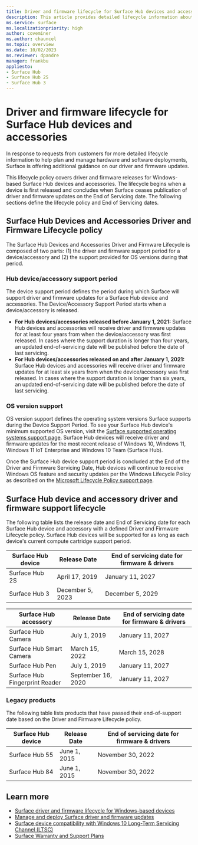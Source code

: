 ```yaml
---
title: Driver and firmware lifecycle for Surface Hub devices and accessories
description: This article provides detailed lifecycle information about Surface Hub and related accessories to help plan and manage hardware and software deployments. 
ms.service: surface
ms.localizationpriority: high
author: coveminer
ms.author: chauncel
ms.topic: overview
ms.date: 10/02/2023
ms.reviewer: dpandre
manager: frankbu
appliesto:
- Surface Hub
- Surface Hub 2S
- Surface Hub 3
---
```


# Driver and firmware lifecycle for Surface Hub devices and accessories

In response to requests from customers for more detailed lifecycle information to help plan and manage hardware and software deployments, Surface is offering additional guidance on our driver and firmware updates.

This lifecycle policy covers driver and firmware releases for Windows-based Surface Hub devices and accessories. The lifecycle begins when a device is first released and concludes when Surface ceases publication of driver and firmware updates on the End of Servicing date. The following sections define the lifecycle policy and End of Servicing dates.

## Surface Hub Devices and Accessories Driver and Firmware Lifecycle policy

The Surface Hub Devices and Accessories Driver and Firmware Lifecycle is composed of two parts: (1) the driver and firmware support period for a device/accessory and (2) the support provided for OS versions during that period.

### Hub device/accessory support period

The device support period defines the period during which Surface will support driver and firmware updates for a Surface Hub device and accessories. The Device/Accessory Support Period starts when a device/accessory is released.

- **For Hub devices/accessories released before January 1, 2021:** Surface Hub devices and accessories will receive driver and firmware updates for at least four years from when the device/accessory was first released. In cases where the support duration is longer than four years, an updated end-of-servicing date will be published before the date of last servicing.
- **For Hub devices/accessories released on and after January 1, 2021:** Surface Hub devices and accessories will receive driver and firmware updates for at least six years from when the device/accessory was first released. In cases where the support duration is longer than six years, an updated end-of-servicing date will be published before the date of last servicing.

### OS version support

OS version support defines the operating system versions Surface supports during the Device Support Period. To see your Surface Hub device's minimum supported OS version, visit the [Surface supported operating systems support page](https://support.microsoft.com/help/2858199/surface-supported-operating-systems). Surface Hub devices will receive driver and firmware updates for the most recent release of Windows 10, Windows 11, Windows 11 IoT Enterprise and Windows 10 Team (Surface Hub).

Once the Surface Hub device support period is concluded at the End of the Driver and Firmware Servicing Date, Hub devices will continue to receive Windows OS feature and security updates per the Windows Lifecycle Policy as described on the [Microsoft Lifecycle Policy support page](https://support.microsoft.com/hub/4095338/microsoft-lifecycle-policy).

## Surface Hub device and accessory driver and firmware support lifecycle

The following table lists the release date and End of Servicing date for each Surface Hub device and accessory with a defined Driver and Firmware Lifecycle policy. Surface Hub devices will be supported for as long as each device's current compute cartridge support period.

Surface Hub device | Release Date      | End of servicing date for firmware & drivers |
-------------------|-------------------|----------------------------------------------|
Surface Hub 2S     | April 17, 2019    | January 11, 2027                             |
Surface Hub 3      | December 5, 2023  | December 5, 2029                             |

Surface Hub accessory                 | Release Date       | End of servicing date for firmware & drivers |
-------------------------------------|--------------------|----------------------------------------------|
Surface Hub Camera                   | July 1, 2019       | January 11, 2027                             |
Surface Hub Smart Camera           | March 15, 2022     | March 15, 2028                               |
Surface Hub Pen                    | July 1, 2019       | January 11, 2027                             |
Surface Hub Fingerprint Reader     | September 16, 2020 | January 11, 2027                             |

### Legacy products  

The following table lists products that have passed their end-of-support date based on the Driver and Firmware Lifecycle policy.

Surface Hub device | Release Date  | End of servicing date for firmware & drivers |
-------------------|---------------|----------------------------------------------|
Surface Hub 55     | June 1, 2015  | November 30, 2022                            |
Surface Hub 84     | June 1, 2015  | November 30, 2022                            |

## Learn more

- [Surface driver and firmware lifecycle for Windows-based devices](/surface/surface-driver-firmware-lifecycle-support)
- [Manage and deploy Surface driver and firmware updates](/surface/manage-surface-driver-and-firmware-updates)
- [Surface device compatibility with Windows 10 Long-Term Servicing Channel (LTSC)](/surface/surface-device-compatibility-with-windows-10-ltsc)
- [Surface Warranty and Support Plans](https://www.microsoft.com/surface/business/warranty-service-offerings-and-support)
